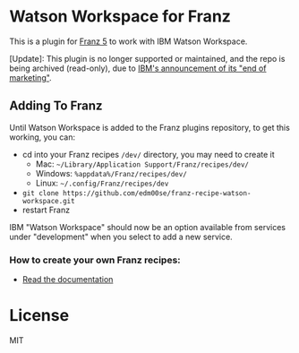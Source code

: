 # Watson Workspace for Franz
This is a plugin for [Franz 5](https://github.com/meetfranz/franz) to work with IBM Watson Workspace.

[Update]: This plugin is no longer supported or maintained, and the repo is being archived (read-only), due to [IBM's announcement of its "end of marketing"](https://help.workspace.ibm.com/hc/en-us/articles/360015622373).

## Adding To Franz

Until Watson Workspace is added to the Franz plugins repository, to get this working, you can:

- cd into your Franz recipes `/dev/` directory, you may need to create it
  - Mac: `~/Library/Application Support/Franz/recipes/dev/`
  - Windows: `%appdata%/Franz/recipes/dev/`
  - Linux: `~/.config/Franz/recipes/dev`
- `git clone https://github.com/edm00se/franz-recipe-watson-workspace.git`
- restart Franz

IBM "Watson Workspace" should now be an option available from services under "development" when you select to add a new service.

### How to create your own Franz recipes:
* [Read the documentation](https://github.com/meetfranz/plugins)

# License

MIT
